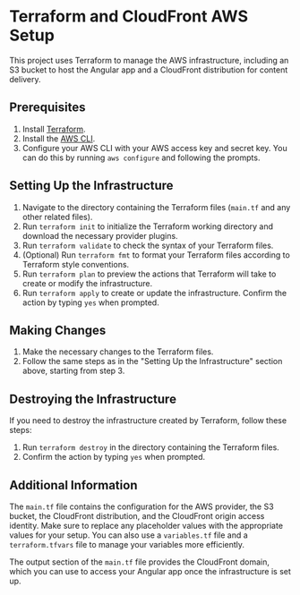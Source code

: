 # Terraform and CloudFront AWS Setup

This project uses Terraform to manage the AWS infrastructure, including an S3 bucket to host the Angular app and a CloudFront distribution for content delivery. 

## Prerequisites

1. Install [Terraform](https://www.terraform.io/downloads.html).
2. Install the [AWS CLI](https://aws.amazon.com/cli/).
3. Configure your AWS CLI with your AWS access key and secret key. You can do this by running `aws configure` and following the prompts.

## Setting Up the Infrastructure

1. Navigate to the directory containing the Terraform files (`main.tf` and any other related files).
2. Run `terraform init` to initialize the Terraform working directory and download the necessary provider plugins.
3. Run `terraform validate` to check the syntax of your Terraform files.
4. (Optional) Run `terraform fmt` to format your Terraform files according to Terraform style conventions.
5. Run `terraform plan` to preview the actions that Terraform will take to create or modify the infrastructure.
6. Run `terraform apply` to create or update the infrastructure. Confirm the action by typing `yes` when prompted.

## Making Changes

1. Make the necessary changes to the Terraform files.
2. Follow the same steps as in the "Setting Up the Infrastructure" section above, starting from step 3.

## Destroying the Infrastructure

If you need to destroy the infrastructure created by Terraform, follow these steps:

1. Run `terraform destroy` in the directory containing the Terraform files.
2. Confirm the action by typing `yes` when prompted.

## Additional Information

The `main.tf` file contains the configuration for the AWS provider, the S3 bucket, the CloudFront distribution, and the CloudFront origin access identity. Make sure to replace any placeholder values with the appropriate values for your setup. You can also use a `variables.tf` file and a `terraform.tfvars` file to manage your variables more efficiently.

The output section of the `main.tf` file provides the CloudFront domain, which you can use to access your Angular app once the infrastructure is set up.
